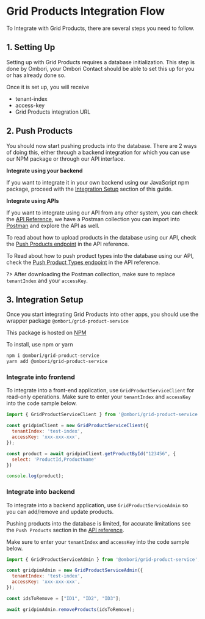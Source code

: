 # Grid Products Integration Flow
To Integrate with Grid Products, there are several steps you need to follow.

## 1. Setting Up

Setting up with Grid Products requires a database initialization. This step is done by Ombori, your Ombori Contact should be able to set this up for you or has already done so.

Once it is set up, you will receive
- tenant-index
- access-key
- Grid Products integration URL

## 2. Push Products
You should now start pushing products into the database. There are 2 ways of doing this, either through a backend integration for which you can use our NPM package or through our API interface.

**Integrate using your backend**

If you want to integrate it in your own backend using our JavaScript npm package, proceed with the [Integration Setup](/grid-products/integration-flow?id=integration-setup) section of this guide.

**Integrate using APIs**

If you want to integrate using our API from any other system, you can check the [API Reference](/grid-products/api), we have a Postman collection you can import into [Postman](https://www.postman.com/) and explore the API as well.

To read about how to upload products in the database using our API, check the  [Push Products endpoint](/grid-products/api?id=post-push-products) in the API reference.

To Read about how to push product types into the database using our API, check the [Push Product Types endpoint](/grid-products/api?id=post-push-product-types) in the API reference.

?> After downloading the Postman collection, make sure to replace `tenantIndex` and your `accessKey`.

## 3. Integration Setup
Once you start integrating Grid Products into other apps, you should use the wrapper package `@ombori/grid-product-service`

This package is hosted on [NPM](https://www.npmjs.com/package/@ombori/grid-product-service)

To install, use npm or yarn

```bash
npm i @ombori/grid-product-service
yarn add @ombori/grid-product-service
```

### Integrate into frontend
To integrate into a front-end application, use `GridProductServiceClient` for read-only operations. Make sure to enter your `tenantIndex` and `accessKey` into the code sample below.

```javascript
import { GridProductServiceClient } from '@ombori/grid-product-service';

const gridpimClient = new GridProductServiceClient({
  tenantIndex: 'test-index',
  accessKey: 'xxx-xxx-xxx',
});

const product = await gridpimClient.getProductById("123456", {
  select: 'ProductId,ProductName'
})

console.log(product);
```

### Integrate into backend
To integrate into a backend application, use `GridProductServiceAdmin` so you can add/remove and update products.

Pushing products into the database is limited, for accurate limitations see the `Push Products` section in the [API reference](/grid-products/api?id=post-push-products).

 Make sure to enter your `tenantIndex` and `accessKey` into the code sample below.

```javascript
import { GridProductServiceAdmin } from '@ombori/grid-product-service';

const gridpimAdmin = new GridProductServiceAdmin({
  tenantIndex: 'test-index',
  accessKey: 'xxx-xxx-xxx',
});

const idsToRemove = ["ID1", "ID2", "ID3"];

await gridpimAdmin.removeProducts(idsToRemove);
```
